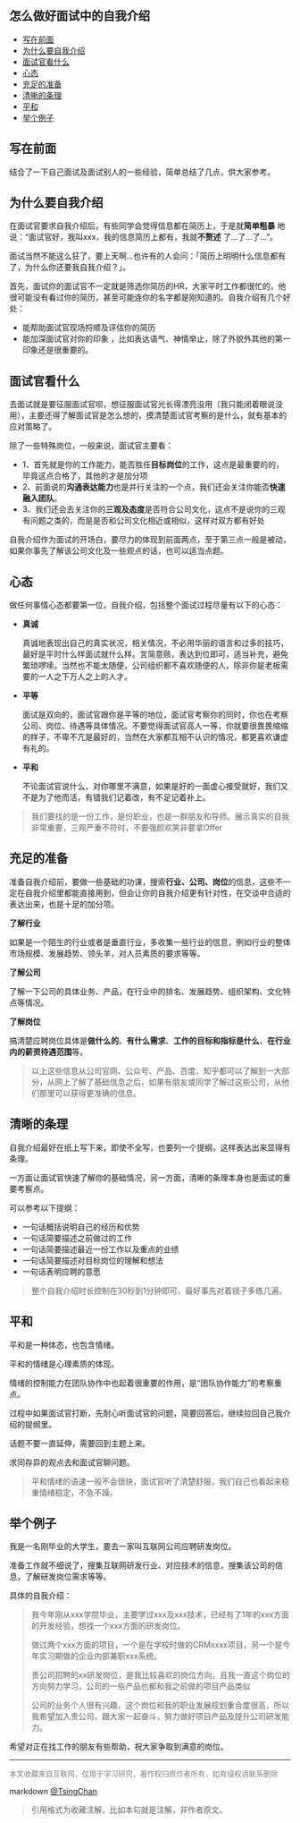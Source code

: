怎么做好面试中的自我介绍
----

<!-- TOC -->

- [写在前面](#写在前面)
- [为什么要自我介绍](#为什么要自我介绍)
- [面试官看什么](#面试官看什么)
- [心态](#心态)
- [充足的准备](#充足的准备)
- [清晰的条理](#清晰的条理)
- [平和](#平和)
- [举个例子](#举个例子)

<!-- /TOC -->

## 写在前面


结合了一下自己面试及面试别人的一些经验，简单总结了几点，供大家参考。

## 为什么要自我介绍


在面试官要求自我介绍后，有些同学会觉得信息都在简历上，于是就**简单粗暴** 地说：“面试官好，我叫xxx，我的信息简历上都有，我就**不赘述** 了...了...了...”。



面试当然不能这么狂了，要上天啊...也许有的人会问：「简历上明明什么信息都有了，为什么你还要我自我介绍？」。


首先，面试你的面试官不一定就是筛选你简历的HR，大家平时工作都很忙的，他很可能没有看过你的简历，甚至可能连你的名字都是刚知道的。自我介绍有几个好处：
- 能帮助面试官现场捋顺及评估你的简历
- 能加深面试官对你的印象 ，比如表达语气、神情举止，除了外貌外其他的第一印象还是很重要的。


## 面试官看什么

去面试就是要征服面试官呗，想征服面试官光长得漂亮没用（我只能闭着眼说没用），主要还得了解面试官是怎么想的，摸清楚面试官考察的是什么，就有基本的应对策略了。


除了一些特殊岗位，一般来说，面试官主要看：

- 1、首先就是你的工作能力，能否胜任**目标岗位**的工作，这点是最重要的的，毕竟这点合格了，其他的才是加分项
- 2、前面说的**沟通表达能力**也是并行关注的一个点，我们还会关注你能否**快速融入团队**。
- 3、我们还会去关注你的**三观及态度**是否符合公司文化，这点不是说你的三观有问题之类的，而是是否和公司文化相近或相似，这样对双方都有好处


自我介绍作为面试的开场白，要尽力的体现到前面两点，至于第三点一般是被动，如果你事先了解该公司文化及一些观点的话，也可以适当点题。


## 心态

做任何事情心态都要第一位，自我介绍，包括整个面试过程尽量有以下的心态：


- **真诚**

    真诚地表现出自己的真实状况，相关情况，不必用华丽的语言和过多的技巧，最好是平时什么样面试就什么样。言简意赅，表达到位即可，适当补充，避免繁琐啰嗦。当然也不能太随便，公司组织都不喜欢随便的人，除非你是老板需要的一人之下万人之上的人才。


- **平等**

    面试是双向的，面试官跟你是平等的地位，面试官考察你的同时，你也在考察公司、岗位、待遇等具体情况。不要觉得面试官高人一等，你就要很畏畏缩缩的样子，不卑不亢是最好的，当然在大家都互相不认识的情况，都更喜欢谦虚有礼的。


- **平和**
    
    不论面试官说什么，对你哪里不满意，如果是好的一面虚心接受就好，我们又不是为了他而活，有错我们记着改，有不足记着补上。


> 我们要找的是一份工作，是份职业，也是一群朋友和导师。展示真实的自我非常重要，三观严重不符时，不要强颜欢笑非要拿Offer

## 充足的准备


准备自我介绍前，要做一些基础的功课，搜索**行业、公司、岗位**的信息，这些不一定在自我介绍里都能直接用到，但会让你的自我介绍更有针对性，在交谈中合适的表达出来，也是十足的加分项。


**了解行业**


如果是一个陌生的行业或者是垂直行业，多收集一些行业的信息，例如行业的整体市场规模、发展趋势、领头羊，对人员素质的要求等等。


**了解公司**


了解一下公司的具体业务、产品，在行业中的排名、发展趋势、组织架构、文化特点等情况。

**了解岗位**

搞清楚应聘岗位具体是**做什么的**、**有什么需求**、**工作的目标和指标是什么**、**在行业内的薪资待遇范围**等。


> 以上这些信息从公司官网、公众号、产品、百度、知乎都可以了解到一大部分，从网上了解了基础信息之后，如果有朋友或同学了解过这些公司，从他们那里可以获得更准确的信息。


## 清晰的条理


自我介绍最好在纸上写下来，即使不全写，也要列一个提纲，这样表达出来显得有条理。

一方面让面试官快速了解你的基础情况，另一方面，清晰的条理本身也是面试的重要考察点。

可以参考以下提纲：

- 一句话概括说明自己的经历和优势
- 一句话简要描述之前做过的工作
- 一句话简要描述最近一份工作以及重点的业绩
- 一句话简要描述对目标岗位的理解和想法
- 一句话表明应聘的意愿

> 整个自我介绍时长控制在30秒到1分钟即可，最好事先对着镜子多练几遍。


## 平和

平和是一种体态，也包含情绪。

平和的情绪是心理素质的体现。

情绪的控制能力在团队协作中也起着很重要的作用，是“团队协作能力”的考察重点。

过程中如果面试官打断，先耐心听面试官的问题，简要回答后，继续拉回自己我介绍的提纲里。

话题不要一直延伸，需要回到主题上来。

求同存异的观点去和面试官聊问题。

> 平和情绪的语速一般不会很快，面试官听了清楚舒服，我们自己也看起来稳重情绪稳定，不急不躁。


## 举个例子

我是一名刚毕业的大学生，要去一家叫互联网公司应聘研发岗位。


准备工作就不细说了，搜集互联网研发行业、对应技术的信息，搜集该公司的信息，了解研发岗位需求等等。


具体的自我介绍：

> 我今年刚从xxx学院毕业，主要学过xxx及xxx技术，已经有了1年的xxx方面的开发经验，想找一个xxx方面的研发岗位。
> 
> 做过两个xxx方面的项目，一个是在学校时做的CRMxxxx项目，另一个是今年实习期做的企业内部兼职xxx系统。
> 
> 
> 贵公司招聘的xx研发岗位，是我比较喜欢的岗位方向，且我一直这个岗位的方向努力学习，公司的一些产品也都和我之前做的项目产品类似
> 
> 
> 公司的业务个人很有兴趣，这个岗位和我的职业发展规划重合度很高，所以我希望加入贵公司，跟大家一起奋斗，努力做好项目产品及提升公司研发能力。



希望对正在找工作的朋友有些帮助，祝大家争取到满意的岗位。



----
<font size=2 color='grey'>本文收藏来自互联网，仅用于学习研究，著作权归原作者所有，如有侵权请联系删除</font>

markdown [@TsingChan](http://www.9ong.com/) 

> 引用格式为收藏注解，比如本句就是注解，非作者原文。
